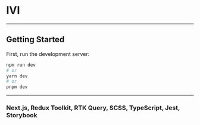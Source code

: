# IVI

---

## Getting Started

First, run the development server:

```bash
npm run dev
# or
yarn dev
# or
pnpm dev
```

---

### Next.js, Redux Toolkit, RTK Query, SCSS, TypeScript, Jest, Storybook
